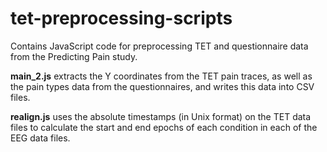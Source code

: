 # tet-preprocessing-scripts
Contains JavaScript code for preprocessing TET and questionnaire data from the Predicting Pain study. 

**main_2.js** extracts the Y coordinates from the TET pain traces, as well as the pain types data from the questionnaires, and writes this data into CSV files.

**realign.js** uses the absolute timestamps (in Unix format) on the TET data files to calculate the start and end epochs of each condition in each of the EEG data files. 
